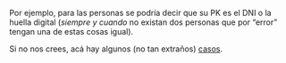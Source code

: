 Por ejemplo, para las personas se podría decir que su PK es el DNI o la huella digital (_siempre y cuando_ no existan dos personas que por “error” tengan una de estas cosas igual).

Si no nos crees, acá hay algunos (no tan extraños) [casos](https://www.diariouno.com.ar//c168678).

